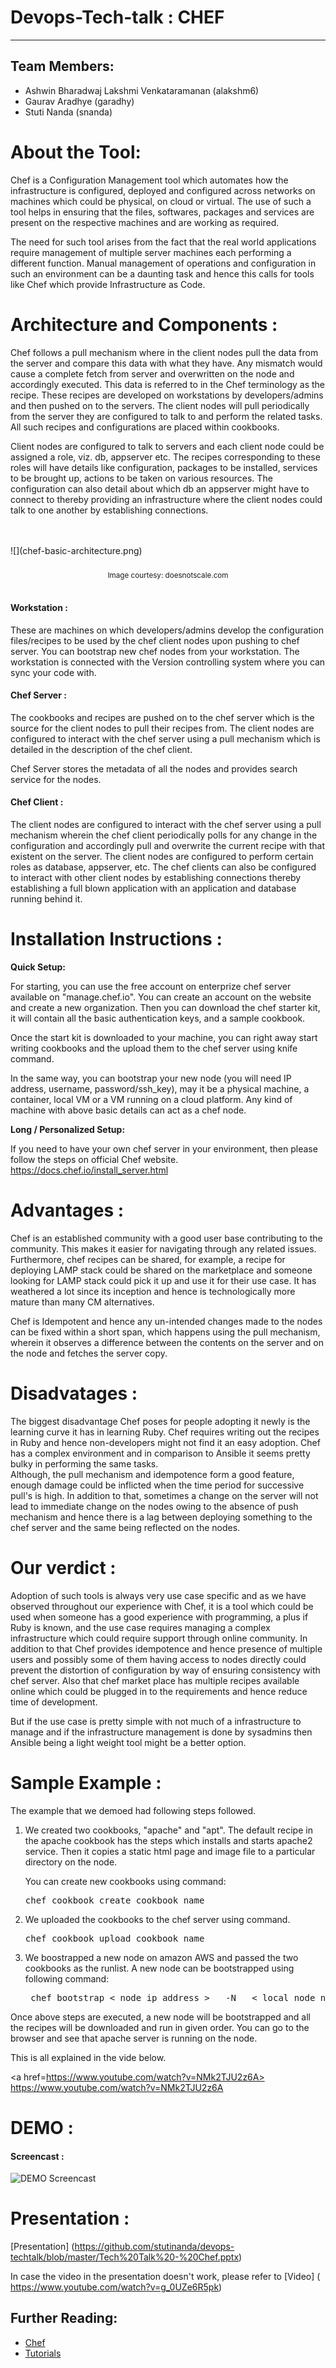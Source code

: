 # Devops-Tech-talk : CHEF
---------------
Team Members:
----
- Ashwin Bharadwaj Lakshmi Venkataramanan (alakshm6)
- Gaurav Aradhye (garadhy)
- Stuti Nanda (snanda)

# About the Tool:

Chef is a Configuration Management tool which automates how the infrastructure is configured, deployed and configured across networks on machines which could be physical, on cloud or virtual. The use of such a tool helps in ensuring that the files, softwares, packages and services are present on the respective machines and are working as required.  
  
The need for such tool arises from the fact that the real world applications require management of multiple server machines each performing a different function. Manual management of operations and configuration in such an environment can be a daunting task and hence this calls for tools like Chef which provide Infrastructure as Code.  

# Architecture and Components :  
Chef follows a pull mechanism where in the client nodes pull the data from the server and compare this data with what they have. Any mismatch would cause a complete fetch from server and overwritten on the node and accordingly executed. This data is referred to in the Chef terminology as the recipe. These recipes are developed on workstations by developers/admins and then pushed on to the servers. The client nodes will pull periodically from the server they are configured to talk to and perform the related tasks. All such recipes and configurations are placed within cookbooks.   

Client nodes are configured to talk to servers and each client node could be assigned a role, viz. db, appserver etc. The recipes corresponding to these roles will have details like configuration, packages to be installed, services to be brought up, actions to be taken on various resources. The configuration can also detail about which db an appserver might have to connect to thereby providing an infrastructure where the client nodes could talk to one another by establishing connections.

<br>
<br>
![](chef-basic-architecture.png)
<br>
<br>
<center><sub>Image courtesy: doesnotscale.com</sub></center>
<br>
  
#### Workstation : 
These are machines on which developers/admins develop the configuration files/recipes to be used by the chef client nodes upon pushing to chef server. You can bootstrap new chef nodes from your workstation. The workstation is connected with the Version controlling system where you can sync your code with.
  
#### Chef Server :
The cookbooks and recipes are pushed on to the chef server which is the source for the client nodes to pull their recipes from. The client nodes are configured to interact with the chef server using a pull mechanism which is detailed in the description of the chef client.

Chef Server stores the metadata of all the nodes and provides search service for the nodes.
  
#### Chef Client :
The client nodes are configured to interact with the chef server using a pull mechanism wherein the chef client periodically polls for any change in the configuration and accordingly pull and overwrite the current recipe with that existent on the server. The client nodes are configured to perform certain roles as database, appserver, etc. The chef clients can also be configured to interact with other client nodes by establishing connections thereby establishing a full blown application with an application and database running behind it.


# Installation Instructions :

**Quick Setup:**

For starting, you can use the free account on enterprize chef server available on "manage.chef.io". You can create an account on the website and create a new organization.
Then you can download the chef starter kit, it will contain all the basic authentication keys, and a sample cookbook.

Once the start kit is downloaded to your machine, you can right away start writing cookbooks and the upload them to the chef server using knife command.

In the same way, you can bootstrap your new node (you will need IP address, username, password/ssh_key), may it be a physical machine, a container, local VM or a VM running on a cloud platform. Any kind of machine with above basic details can act as a chef node.


**Long / Personalized Setup:**

If you need to have your own chef server in your environment, then please follow the steps on official Chef website. <a href=https://docs.chef.io/install_server.html> https://docs.chef.io/install_server.html </a>



# Advantages : 
Chef is an established community with a good user base contributing to the community. This makes it easier for navigating through any related issues. Furthermore, chef recipes can be shared, for example, a recipe for deploying LAMP stack could be shared on the marketplace and someone looking for LAMP stack could pick it up and use it for their use case. It has weathered a lot since its inception and hence is technologically more mature than many CM alternatives.  
  
Chef is Idempotent and hence any un-intended changes made to the nodes can be fixed within a short span, which happens using the pull mechanism, wherein it observes a difference between the contents on the server and on the node and fetches the server copy.

# Disadvatages : 
The biggest disadvantage Chef poses for people adopting it newly is the learning curve it has in learning Ruby. Chef requires writing out the recipes in Ruby and hence non-developers might not find it an easy adoption. Chef has a complex environment and in comparison to Ansible it seems pretty bulky in performing the same tasks.   
Although, the pull mechanism and idempotence form a good feature, enough damage could be inflicted when the time period for successive pull's is high. In addition to that, sometimes a change on the server will not lead to immediate change on the nodes owing to the absence of push mechanism and hence there is a lag between deploying something to the chef server and the same being reflected on the nodes.  

# Our verdict :
Adoption of such tools is always very use case specific and as we have observed throughout our experience with Chef, it is a tool which could be used when someone has a good experience with programming, a plus if Ruby is known, and the use case requires managing a complex infrastructure which could require support through online community. In addition to that Chef provides idempotence and hence presence of multiple users and possibly some of them having access to nodes directly could prevent the distortion of configuration by way of ensuring consistency with chef server. Also that chef market place has multiple recipes available online which could be plugged in to the requirements and hence reduce time of development.  

But if the use case is pretty simple with not much of a infrastructure to manage and if the infrastructure management is done by sysadmins then Ansible being a light weight tool might be a better option.



# Sample Example :
The example that we demoed had following steps followed.

1. We created two cookbooks, "apache" and "apt". The default recipe in the apache cookbook has the steps which installs and starts apache2 service. Then it copies a static html page and image file to a particular directory on the node.

    You can create new cookbooks using command:
    <pre>chef cookbook create cookbook_name</pre>

2. We uploaded the cookbooks to the chef server using command.

   <pre>chef cookbook upload cookbook_name</pre>

3. We boostrapped a new node on amazon AWS and passed the two cookbooks as the runlist. A new node can be bootstrapped using following command:

    <pre> chef bootstrap < node_ip_address >   -N   < local_node_name >   -x   < user_name >  -i   < private_key_path.pem >  --sudo   -r "recipe[cookbook_1], recipe[cookbook_2]"  </pre>
    
 
Once above steps are executed, a new node will be bootstrapped and all the recipes will be downloaded and run in given order. You can go to the browser and see that apache server is running on the node.

This is all explained in the vide below.

<a href=https://www.youtube.com/watch?v=NMk2TJU2z6A> https://www.youtube.com/watch?v=NMk2TJU2z6A </a>


# DEMO : 

#### Screencast :

![DEMO Screencast](link)

# Presentation : 

[Presentation] (https://github.com/stutinanda/devops-techtalk/blob/master/Tech%20Talk%20-%20Chef.pptx)

In case the video in the presentation doesn't work, please refer to [Video] (                       https://www.youtube.com/watch?v=g_0UZe6R5pk)


## Further Reading: 
- [Chef](https://www.chef.io/chef/)
- [Tutorials](https://learn.chef.io/tutorials/)
